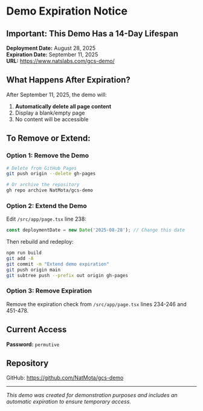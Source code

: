 # Demo Expiration Notice

## Important: This Demo Has a 14-Day Lifespan

**Deployment Date:** August 28, 2025  
**Expiration Date:** September 11, 2025  
**URL:** https://www.natslabs.com/gcs-demo/

## What Happens After Expiration?

After September 11, 2025, the demo will:
1. **Automatically delete all page content**
2. Display a blank/empty page
3. No content will be accessible

## To Remove or Extend:

### Option 1: Remove the Demo
```bash
# Delete from GitHub Pages
git push origin --delete gh-pages

# Or archive the repository
gh repo archive NatMota/gcs-demo
```

### Option 2: Extend the Demo
Edit `/src/app/page.tsx` line 238:
```javascript
const deploymentDate = new Date('2025-08-28'); // Change this date
```

Then rebuild and redeploy:
```bash
npm run build
git add -A
git commit -m "Extend demo expiration"
git push origin main
git subtree push --prefix out origin gh-pages
```

### Option 3: Remove Expiration
Remove the expiration check from `/src/app/page.tsx` lines 234-246 and 451-478.

## Current Access

**Password:** `permutive`

## Repository

GitHub: https://github.com/NatMota/gcs-demo

---

*This demo was created for demonstration purposes and includes an automatic expiration to ensure temporary access.*